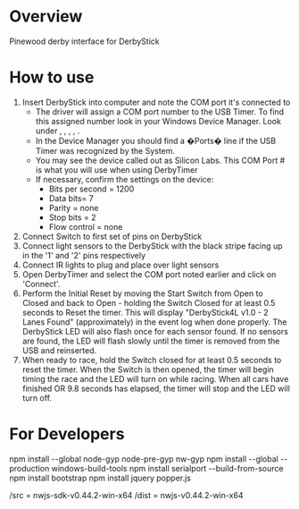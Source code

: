 # Overview
Pinewood derby interface for DerbyStick

# How to use
1. Insert DerbyStick into computer and note the COM port it's connected to
	- The driver will assign a COM port number to the USB Timer. To find this assigned number look in your Windows Device Manager. Look under <Start>, <Control Panel>, <Systems>, <Hardware>, <Device Manager>.
	- In the Device Manager you should find a �Ports� line if the USB Timer was recognized by the System.
	- You may see the device called out as Silicon Labs. This COM Port # is what you will use when using DerbyTimer
	- If necessary, confirm the settings on the device:
		- Bits per second = 1200
		- Data bits= 7
		- Parity = none
		- Stop bits = 2
		- Flow control = none
2. Connect Switch to first set of pins on DerbyStick
3. Connect light sensors to the DerbyStick with the black stripe facing up in the '1' and '2' pins respectively
4. Connect IR lights to plug and place over light sensors
5. Open DerbyTimer and select the COM port noted earlier and click on 'Connect'.
6. Perform the Initial Reset by moving the Start Switch from Open to Closed and back to Open - holding the Switch Closed for at least 0.5 seconds to Reset the timer. This will display "DerbyStick4L v1.0 - 2 Lanes Found" (approximately) in the event log when done properly. The DerbyStick LED will also flash once for each sensor found. If no sensors are found, the LED will flash slowly until the timer is removed from the USB and reinserted.
7. When ready to race, hold the Switch closed for at least 0.5 seconds to reset the timer. When the Switch is then opened, the timer will begin timing the race and the LED will turn on while racing. When all cars have finished OR 9.8 seconds has elapsed, the timer will stop and the LED will turn off.

# For Developers
npm install --global node-gyp node-pre-gyp nw-gyp
npm install --global --production windows-build-tools
npm install serialport --build-from-source
npm install bootstrap
npm install jquery popper.js

/src = nwjs-sdk-v0.44.2-win-x64
/dist = nwjs-v0.44.2-win-x64